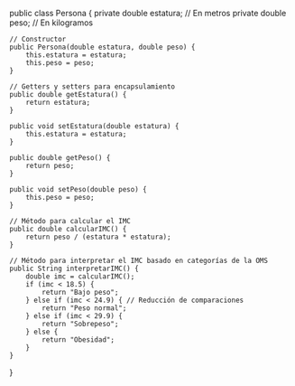 public class Persona {
    private double estatura; // En metros
    private double peso;     // En kilogramos

    // Constructor
    public Persona(double estatura, double peso) {
        this.estatura = estatura;
        this.peso = peso;
    }

    // Getters y setters para encapsulamiento
    public double getEstatura() {
        return estatura;
    }

    public void setEstatura(double estatura) {
        this.estatura = estatura;
    }

    public double getPeso() {
        return peso;
    }

    public void setPeso(double peso) {
        this.peso = peso;
    }

    // Método para calcular el IMC
    public double calcularIMC() {
        return peso / (estatura * estatura);
    }

    // Método para interpretar el IMC basado en categorías de la OMS
    public String interpretarIMC() {
        double imc = calcularIMC();
        if (imc < 18.5) {
            return "Bajo peso";
        } else if (imc < 24.9) { // Reducción de comparaciones
            return "Peso normal";
        } else if (imc < 29.9) {
            return "Sobrepeso";
        } else {
            return "Obesidad";
        }
    }
}

